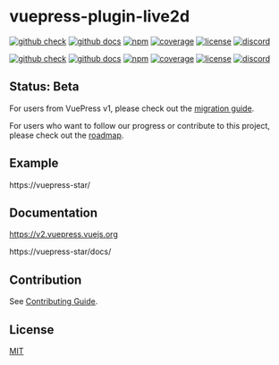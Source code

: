 # vuepress-plugin-live2d

[![github check](https://github.com/vuepress/vuepress-next/workflows/check/badge.svg)](https://github.com/vuepress/vuepress-next/actions?query=workflow%3Acheck)
[![github docs](https://github.com/vuepress/vuepress-next/workflows/docs/badge.svg)](https://github.com/vuepress/vuepress-next/actions?query=workflow%3Adocs)
[![npm](https://badgen.net/npm/v/vuepress/next)](https://www.npmjs.com/package/vuepress)
[![coverage](https://coveralls.io/repos/github/vuepress/vuepress-next/badge.svg?branch=main)](https://coveralls.io/github/vuepress/vuepress-next?branch=main)
[![license](https://badgen.net/github/license/vuepress/vuepress-next)](https://github.com/vuepress/vuepress-next/blob/main/LICENSE)
[![discord](https://badgen.net/discord/online-members/ptFjefy6H5?icon=discord&label=discord)](https://discord.gg/ptFjefy6H5)

[![github check](https://github.com/vuepress-star/vuepress-plugin-live2d/workflows/check/badge.svg)](https://github.com/vuepress-star/vuepress-plugin-live2d/actions?query=workflow%3Acheck)
[![github docs](https://github.com/vuepress-star/vuepress-plugin-live2d/workflows/docs/badge.svg)](https://github.com/vuepress-star/vuepress-plugin-live2d/actions?query=workflow%3Adocs)
[![npm](https://badgen.net/npm/v/@starzkg/vuepress-plugin-live2d/beta)](https://www.npmjs.com/package/@starzkg/vuepress-plugin-live2d)
[![coverage](https://coveralls.io/repos/github/vuepress-star/vuepress-plugin-live2d/badge.svg?branch=main)](https://coveralls.io/github/vuepress-star/vuepress-plugin-live2d?branch=main)
[![license](https://badgen.net/github/license/vuepress-star/vuepress-plugin-live2d)](https://github.com/vuepress-star/vuepress-plugin-live2d/blob/main/LICENSE)
[![discord](https://badgen.net/discord/online-members/ptFjefy6H5?icon=discord&label=discord)](https://discord.gg/ptFjefy6H5)

## Status: Beta

For users from VuePress v1, please check out the [migration guide](https://v2.vuepress.vuejs.org/guide/migration.html).

For users who want to follow our progress or contribute to this project, please check out
the [roadmap](https://github.com/vuepress-star/vuepress-plugin-live2d/discussions/68).

## Example

https://vuepress-star/

## Documentation

https://v2.vuepress.vuejs.org

https://vuepress-star/docs/

## Contribution

See [Contributing Guide](https://github.com/vuepress-star/vuepress-plugin-live2d/blob/main/docs/contributing.md).

## License

[MIT](https://github.com/vuepress-star/vuepress-plugin-live2d/blob/main/LICENSE)
